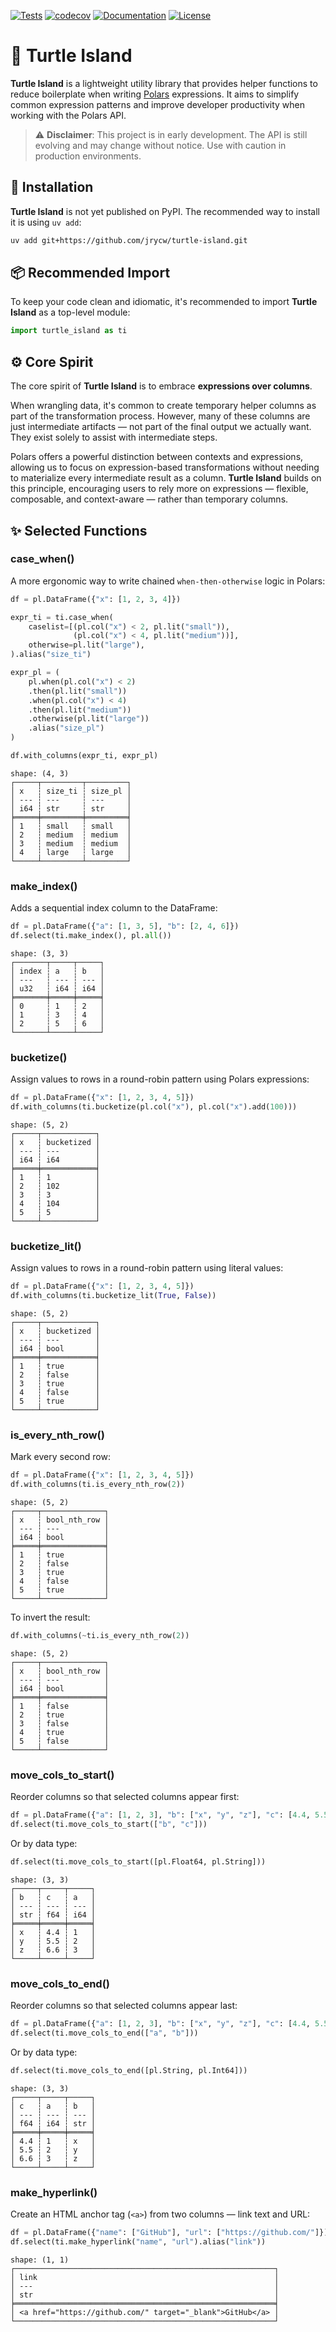 [![Tests](https://github.com/jrycw/turtle-island/actions/workflows/ci_tests.yml/badge.svg)](https://github.com/jrycw/turtle-island/actions/workflows/ci_tests.yml)
[![codecov](https://codecov.io/gh/jrycw/turtle-island/branch/master/graph/badge.svg)](https://codecov.io/gh/jrycw/turtle-island)
[![Documentation](https://github.com/jrycw/turtle-island/actions/workflows/ci_docs.yml/badge.svg)](https://github.com/jrycw/turtle-island/actions/workflows/ci_docs.yml)
[![License](https://img.shields.io/github/license/jrycw/turtle-island)](https://img.shields.io/github/license/jrycw/turtle-island)

# 🐢 Turtle Island

**Turtle Island** is a lightweight utility library that provides helper functions to reduce boilerplate when writing [Polars](https://pola.rs) expressions. It aims to simplify common expression patterns and improve developer productivity when working with the Polars API.

> ⚠️ **Disclaimer**: This project is in early development. The API is still evolving and may change without notice. Use with caution in production environments.

## 🚀 Installation
**Turtle Island** is not yet published on PyPI. The recommended way to install it is using `uv add`:

```bash
uv add git+https://github.com/jrycw/turtle-island.git
```

## 📦 Recommended Import
To keep your code clean and idiomatic, it's recommended to import **Turtle Island** as a top-level module:

```python
import turtle_island as ti
```

## ⚙️ Core Spirit
The core spirit of **Turtle Island** is to embrace **expressions over columns**.

When wrangling data, it's common to create temporary helper columns as part of the transformation process. However, many of these columns are just intermediate artifacts — not part of the final output we actually want. They exist solely to assist with intermediate steps.

Polars offers a powerful distinction between contexts and expressions, allowing us to focus on expression-based transformations without needing to materialize every intermediate result as a column. **Turtle Island** builds on this principle, encouraging users to rely more on expressions — flexible, composable, and context-aware — rather than temporary columns.

## ✨ Selected Functions

### case_when()
A more ergonomic way to write chained `when-then-otherwise` logic in Polars:
```python
df = pl.DataFrame({"x": [1, 2, 3, 4]})

expr_ti = ti.case_when(
    caselist=[(pl.col("x") < 2, pl.lit("small")),
              (pl.col("x") < 4, pl.lit("medium"))],
    otherwise=pl.lit("large"),
).alias("size_ti")

expr_pl = (
    pl.when(pl.col("x") < 2)
    .then(pl.lit("small"))
    .when(pl.col("x") < 4)
    .then(pl.lit("medium"))
    .otherwise(pl.lit("large"))
    .alias("size_pl")
)

df.with_columns(expr_ti, expr_pl)
```
```
shape: (4, 3)
┌─────┬─────────┬─────────┐
│ x   ┆ size_ti ┆ size_pl │
│ --- ┆ ---     ┆ ---     │
│ i64 ┆ str     ┆ str     │
╞═════╪═════════╪═════════╡
│ 1   ┆ small   ┆ small   │
│ 2   ┆ medium  ┆ medium  │
│ 3   ┆ medium  ┆ medium  │
│ 4   ┆ large   ┆ large   │
└─────┴─────────┴─────────┘
```

### make_index()
Adds a sequential index column to the DataFrame:
```python
df = pl.DataFrame({"a": [1, 3, 5], "b": [2, 4, 6]})
df.select(ti.make_index(), pl.all())
```
```
shape: (3, 3)
┌───────┬─────┬─────┐
│ index ┆ a   ┆ b   │
│ ---   ┆ --- ┆ --- │
│ u32   ┆ i64 ┆ i64 │
╞═══════╪═════╪═════╡
│ 0     ┆ 1   ┆ 2   │
│ 1     ┆ 3   ┆ 4   │
│ 2     ┆ 5   ┆ 6   │
└───────┴─────┴─────┘
```
### bucketize()
Assign values to rows in a round-robin pattern using Polars expressions:
```python
df = pl.DataFrame({"x": [1, 2, 3, 4, 5]})
df.with_columns(ti.bucketize(pl.col("x"), pl.col("x").add(100)))
```
```
shape: (5, 2)
┌─────┬────────────┐
│ x   ┆ bucketized │
│ --- ┆ ---        │
│ i64 ┆ i64        │
╞═════╪════════════╡
│ 1   ┆ 1          │
│ 2   ┆ 102        │
│ 3   ┆ 3          │
│ 4   ┆ 104        │
│ 5   ┆ 5          │
└─────┴────────────┘
```

### bucketize_lit()
Assign values to rows in a round-robin pattern using literal values:
```python
df = pl.DataFrame({"x": [1, 2, 3, 4, 5]})
df.with_columns(ti.bucketize_lit(True, False))
```
```
shape: (5, 2)
┌─────┬────────────┐
│ x   ┆ bucketized │
│ --- ┆ ---        │
│ i64 ┆ bool       │
╞═════╪════════════╡
│ 1   ┆ true       │
│ 2   ┆ false      │
│ 3   ┆ true       │
│ 4   ┆ false      │
│ 5   ┆ true       │
└─────┴────────────┘
```

### is_every_nth_row()
Mark every second row:
```python
df = pl.DataFrame({"x": [1, 2, 3, 4, 5]})
df.with_columns(ti.is_every_nth_row(2))
```
```
shape: (5, 2)
┌─────┬──────────────┐
│ x   ┆ bool_nth_row │
│ --- ┆ ---          │
│ i64 ┆ bool         │
╞═════╪══════════════╡
│ 1   ┆ true         │
│ 2   ┆ false        │
│ 3   ┆ true         │
│ 4   ┆ false        │
│ 5   ┆ true         │
└─────┴──────────────┘
```
To invert the result:
```python
df.with_columns(~ti.is_every_nth_row(2))
```
```
shape: (5, 2)
┌─────┬──────────────┐
│ x   ┆ bool_nth_row │
│ --- ┆ ---          │
│ i64 ┆ bool         │
╞═════╪══════════════╡
│ 1   ┆ false        │
│ 2   ┆ true         │
│ 3   ┆ false        │
│ 4   ┆ true         │
│ 5   ┆ false        │
└─────┴──────────────┘
```

### move_cols_to_start()
Reorder columns so that selected columns appear first:
```python
df = pl.DataFrame({"a": [1, 2, 3], "b": ["x", "y", "z"], "c": [4.4, 5.5, 6.6]})
df.select(ti.move_cols_to_start(["b", "c"]))
```
Or by data type:
```python
df.select(ti.move_cols_to_start([pl.Float64, pl.String]))
```
```
shape: (3, 3)
┌─────┬─────┬─────┐
│ b   ┆ c   ┆ a   │
│ --- ┆ --- ┆ --- │
│ str ┆ f64 ┆ i64 │
╞═════╪═════╪═════╡
│ x   ┆ 4.4 ┆ 1   │
│ y   ┆ 5.5 ┆ 2   │
│ z   ┆ 6.6 ┆ 3   │
└─────┴─────┴─────┘
```
### move_cols_to_end()
Reorder columns so that selected columns appear last:
```python
df = pl.DataFrame({"a": [1, 2, 3], "b": ["x", "y", "z"], "c": [4.4, 5.5, 6.6]})
df.select(ti.move_cols_to_end(["a", "b"]))
```
Or by data type:
```python
df.select(ti.move_cols_to_end([pl.String, pl.Int64]))
```
```
shape: (3, 3)
┌─────┬─────┬─────┐
│ c   ┆ a   ┆ b   │
│ --- ┆ --- ┆ --- │
│ f64 ┆ i64 ┆ str │
╞═════╪═════╪═════╡
│ 4.4 ┆ 1   ┆ x   │
│ 5.5 ┆ 2   ┆ y   │
│ 6.6 ┆ 3   ┆ z   │
└─────┴─────┴─────┘
```

### make_hyperlink()
Create an HTML anchor tag (`<a>`) from two columns — link text and URL:
```python
df = pl.DataFrame({"name": ["GitHub"], "url": ["https://github.com/"]})
df.select(ti.make_hyperlink("name", "url").alias("link"))
```
```
shape: (1, 1)
┌──────────────────────────────────────────────────────────┐
│ link                                                     │
│ ---                                                      │
│ str                                                      │
╞══════════════════════════════════════════════════════════╡
│ <a href="https://github.com/" target="_blank">GitHub</a> │
└──────────────────────────────────────────────────────────┘
```
